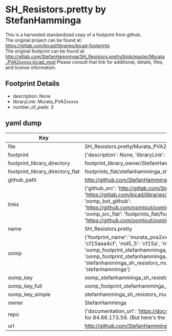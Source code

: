# SH_Resistors.pretty by StefanHamminga  
This is a harvested standardized copy of a footprint from github.  
The original project can be found at:  
https://gitlab.com/kicad/libraries/kicad-footprints  
The original footprint can be found at:
http://gitlab.com/StefanHamminga/SH_Resistors.pretty/blob/master/Murata_PVA2xxxxx.kicad_mod
Please consult that link for additional, details, files, and license information.  
## Footprint Details
* description: None  
* libraryLink: Murata_PVA2xxxxx  
* number_of_pads: 3  
## yaml dump  
| Key | Value |  
| --- | --- |  
| file | SH_Resistors.pretty/Murata_PVA2xxxxx.kicad_mod |  
| footprint | {'description': None, 'libraryLink': 'Murata_PVA2xxxxx', 'number_of_pads': 3} |  
| footprint_library_directory | footprint_library_owner/StefanHamminga_SH_Resistors.pretty |  
| footprint_library_directory_flat | footprints_flat/stefanhamminga_sh_resistors_murata_pva2xxxxx/working |  
| github_path | http://github.com/StefanHamminga/SH_Resistors.pretty/blob/master/Murata_PVA2xxxxx.kicad_mod |  
| links | {'github_src': 'http://gitlab.com/StefanHamminga/SH_Resistors.pretty/blob/master/Murata_PVA2xxxxx.kicad_mod', 'github_src_repo': 'https://gitlab.com/kicad/libraries/kicad-footprints', 'oomp_bot': 'footprints/stefanhamminga_sh_resistors_murata_pva2xxxxx/working', 'oomp_bot_github': 'https://github.com/oomlout/oomlout_oomp_footprint_bot/tree/main/footprints/stefanhamminga_sh_resistors_murata_pva2xxxxx/working', 'oomp_src_flat': 'footprints_flat/footprints_flat/stefanhamminga_sh_resistors_murata_pva2xxxxx/working', 'oomp_src_flat_github': 'https://github.com/oomlout/oomlout_oomp_footprint_src/tree/main/footprints_flat/stefanhamminga_sh_resistors_murata_pva2xxxxx/working'} |  
| name | SH_Resistors.pretty |  
| oomp | {'footprint_name': 'murata_pva2xxxxx', 'library_name': 'sh_resistors', 'md5': 'cf15aea4cfc5e2ac38f8228d2e8733e6', 'md5_10': 'cf15aea4cf', 'md5_5': 'cf15a', 'md5_6': 'cf15ae', 'oomp_key': 'oomp_stefanhamminga_sh_resistors_murata_pva2xxxxx', 'oomp_key_extra': 'oomp_footprint_stefanhamminga_sh_resistors_murata_pva2xxxxx', 'oomp_key_full': 'oomp_footprint_stefanhamminga_sh_resistors_murata_pva2xxxxx_cf15ae', 'oomp_key_simple': 'stefanhamminga_sh_resistors_murata_pva2xxxxx', 'original_filename': 'SH_Resistors.pretty/Murata_PVA2xxxxx.kicad_mod', 'owner_name': 'stefanhamminga'} |  
| oomp_key | oomp_stefanhamminga_sh_resistors_murata_pva2xxxxx |  
| oomp_key_full | oomp_footprint_stefanhamminga_sh_resistors_murata_pva2xxxxx |  
| oomp_key_simple | stefanhamminga_sh_resistors_murata_pva2xxxxx |  
| owner | StefanHamminga |  
| repo | {'documentation_url': 'https://docs.github.com/rest/overview/resources-in-the-rest-api#rate-limiting', 'message': "API rate limit exceeded for 84.66.173.59. (But here's the good news: Authenticated requests get a higher rate limit. Check out the documentation for more details.)"} |  
| url | http://github.com/StefanHamminga/SH_Resistors.pretty |  

